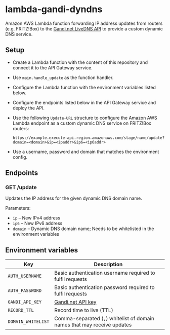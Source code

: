 # lambda-gandi-dyndns

Amazon AWS Lambda function forwarding IP address updates from routers (e.g. FRITZ!Box) to the [Gandi.net LiveDNS API](https://doc.livedns.gandi.net/) to provide a custom dynamic DNS service.

## Setup

- Create a Lambda function with the content of this repository and connect it to the API Gateway service.

- Use `main.handle_update` as the function handler.

- Configure the Lambda function with the environment variables listed below.

- Configure the endpoints listed below in the API Gateway service and deploy the API.

- Use the following `Update-URL` structure to configure the Amazon AWS Lambda endpoint as a custom dynamic DNS service on FRITZ!Box routers:

  ```
  https://example.execute-api.region.amazonaws.com/stage/name/update?domain=<domain>&ip=<ipaddr>&ip6=<ip6addr>
  ```

- Use a username, password and domain that matches the environment config.

## Endpoints

### GET /update

Updates the IP address for the given dynamic DNS domain name.

Parameters:

- `ip` – New IPv4 address
- `ip6` – New IPv6 address
- `domain` – Dynamic DNS domain name; Needs to be whitelisted in the environment variables

## Environment variables

| Key                    | Description                                                  |
| ---------------------- | ------------------------------------------------------------ |
| `AUTH_USERNAME`        | Basic authentication username required to fulfil requests   |
| `AUTH_PASSWORD`        | Basic authentication password required to fulfil requests   |
| `GANDI_API_KEY`        | [Gandi.net API key](https://doc.livedns.gandi.net/)          |
| `RECORD_TTL`           | Record time to live (TTL)                                    |
| `DOMAIN_WHITELIST`     | Comma-separated (`,`) whitelist of domain names that may receive updates |

